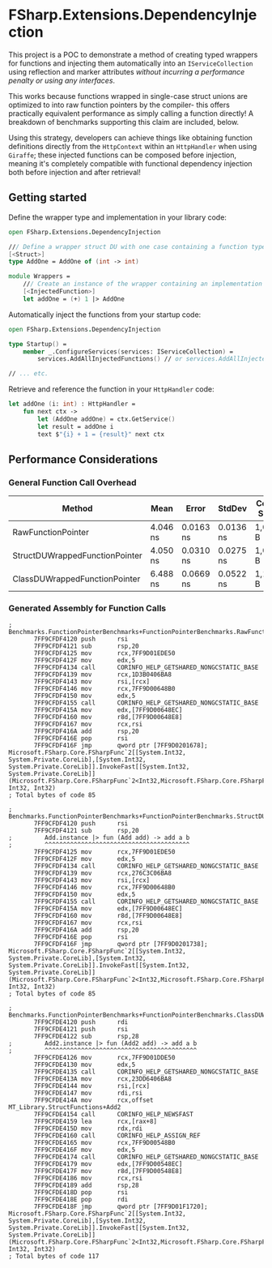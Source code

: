 # FSharp.Extensions.DependencyInjection

This project is a POC to demonstrate a method of creating typed wrappers for functions and injecting them automatically into an `IServiceCollection` using reflection and marker attributes _without incurring a performance penalty or using any interfaces_.

This works because functions wrapped in single-case struct unions are optimized to into raw function pointers by the compiler- this offers practically equivalent performance as simply calling a function directly! A breakdown of benchmarks supporting this claim are included, below.

Using this strategy, developers can achieve things like obtaining function definitions directly from the `HttpContext` within an `HttpHandler` when using `Giraffe`; these injected functions can be composed before injection, meaning it's completely compatible with functional dependency injection both before injection and after retrieval! 

## Getting started

Define the wrapper type and implementation in your library code:
```fsharp
open FSharp.Extensions.DependencyInjection

/// Define a wrapper struct DU with one case containing a function type
[<Struct>]
type AddOne = AddOne of (int -> int)

module Wrappers =
    /// Create an instance of the wrapper containing an implementation of the function
    [<InjectedFunction>]
    let addOne = (+) 1 |> AddOne

```

Automatically inject the functions from your startup code:

```fsharp
open FSharp.Extensions.DependencyInjection

type Startup() =
    member _.ConfigureServices(services: IServiceCollection) =
        services.AddAllInjectedFunctions() // or services.AddAllInjectedFunctionsParallel()

// ... etc.
```

Retrieve and reference the function in your `HttpHandler` code:

```fsharp
let addOne (i: int) : HttpHandler =
    fun next ctx ->
        let (AddOne addOne) = ctx.GetService()
        let result = addOne i
        text $"{i} + 1 = {result}" next ctx
```



## Performance Considerations

### General Function Call Overhead

| Method | Mean | Error | StdDev | Code Size | Gen0 | Allocated |
| --- | --- | --- | --- | --- | --- | --- |
| RawFunctionPointer | 4.046 ns | 0.0163 ns | 0.0136 ns | 1,094 B | - | - |
| StructDUWrappedFunctionPointer | 4.050 ns | 0.0310 ns | 0.0275 ns | 1,094 B | - | - |
| ClassDUWrappedFunctionPointer | 6.488 ns | 0.0669 ns | 0.0522 ns | 1,126 B | 0.0019 | 24 B |

### Generated Assembly for Function Calls

```assembly
; Benchmarks.FunctionPointerBenchmarks+FunctionPointerBenchmarks.RawFunctionPointer()
       7FF9CFDF4120 push      rsi
       7FF9CFDF4121 sub       rsp,20
       7FF9CFDF4125 mov       rcx,7FF9D01EDE50
       7FF9CFDF412F mov       edx,5
       7FF9CFDF4134 call      CORINFO_HELP_GETSHARED_NONGCSTATIC_BASE
       7FF9CFDF4139 mov       rcx,1D3B0406BA8
       7FF9CFDF4143 mov       rsi,[rcx]
       7FF9CFDF4146 mov       rcx,7FF9D00648B0
       7FF9CFDF4150 mov       edx,5
       7FF9CFDF4155 call      CORINFO_HELP_GETSHARED_NONGCSTATIC_BASE
       7FF9CFDF415A mov       edx,[7FF9D00648EC]
       7FF9CFDF4160 mov       r8d,[7FF9D00648E8]
       7FF9CFDF4167 mov       rcx,rsi
       7FF9CFDF416A add       rsp,20
       7FF9CFDF416E pop       rsi
       7FF9CFDF416F jmp       qword ptr [7FF9D0201678]; Microsoft.FSharp.Core.FSharpFunc`2[[System.Int32, System.Private.CoreLib],[System.Int32, System.Private.CoreLib]].InvokeFast[[System.Int32, System.Private.CoreLib]](Microsoft.FSharp.Core.FSharpFunc`2<Int32,Microsoft.FSharp.Core.FSharpFunc`2<Int32,Int32>>, Int32, Int32)
; Total bytes of code 85
```

```assembly
; Benchmarks.FunctionPointerBenchmarks+FunctionPointerBenchmarks.StructDUWrappedFunctionPointer()
       7FF9CFDF4120 push      rsi
       7FF9CFDF4121 sub       rsp,20
;         Add.instance |> fun (Add add) -> add a b
;         ^^^^^^^^^^^^^^^^^^^^^^^^^^^^^^^^^^^^^^^^
       7FF9CFDF4125 mov       rcx,7FF9D01EDE50
       7FF9CFDF412F mov       edx,5
       7FF9CFDF4134 call      CORINFO_HELP_GETSHARED_NONGCSTATIC_BASE
       7FF9CFDF4139 mov       rcx,276C3C06BA8
       7FF9CFDF4143 mov       rsi,[rcx]
       7FF9CFDF4146 mov       rcx,7FF9D00648B0
       7FF9CFDF4150 mov       edx,5
       7FF9CFDF4155 call      CORINFO_HELP_GETSHARED_NONGCSTATIC_BASE
       7FF9CFDF415A mov       edx,[7FF9D00648EC]
       7FF9CFDF4160 mov       r8d,[7FF9D00648E8]
       7FF9CFDF4167 mov       rcx,rsi
       7FF9CFDF416A add       rsp,20
       7FF9CFDF416E pop       rsi
       7FF9CFDF416F jmp       qword ptr [7FF9D0201738]; Microsoft.FSharp.Core.FSharpFunc`2[[System.Int32, System.Private.CoreLib],[System.Int32, System.Private.CoreLib]].InvokeFast[[System.Int32, System.Private.CoreLib]](Microsoft.FSharp.Core.FSharpFunc`2<Int32,Microsoft.FSharp.Core.FSharpFunc`2<Int32,Int32>>, Int32, Int32)
; Total bytes of code 85
```

```assembly
; Benchmarks.FunctionPointerBenchmarks+FunctionPointerBenchmarks.ClassDUWrappedFunctionPointer()
       7FF9CFDE4120 push      rdi
       7FF9CFDE4121 push      rsi
       7FF9CFDE4122 sub       rsp,28
;         Add2.instance |> fun (Add2 add) -> add a b
;         ^^^^^^^^^^^^^^^^^^^^^^^^^^^^^^^^^^^^^^^^^^
       7FF9CFDE4126 mov       rcx,7FF9D01DDE50
       7FF9CFDE4130 mov       edx,5
       7FF9CFDE4135 call      CORINFO_HELP_GETSHARED_NONGCSTATIC_BASE
       7FF9CFDE413A mov       rcx,23DD6406BA8
       7FF9CFDE4144 mov       rsi,[rcx]
       7FF9CFDE4147 mov       rdi,rsi
       7FF9CFDE414A mov       rcx,offset MT_Library.StructFunctions+Add2
       7FF9CFDE4154 call      CORINFO_HELP_NEWSFAST
       7FF9CFDE4159 lea       rcx,[rax+8]
       7FF9CFDE415D mov       rdx,rdi
       7FF9CFDE4160 call      CORINFO_HELP_ASSIGN_REF
       7FF9CFDE4165 mov       rcx,7FF9D00548B0
       7FF9CFDE416F mov       edx,5
       7FF9CFDE4174 call      CORINFO_HELP_GETSHARED_NONGCSTATIC_BASE
       7FF9CFDE4179 mov       edx,[7FF9D00548EC]
       7FF9CFDE417F mov       r8d,[7FF9D00548E8]
       7FF9CFDE4186 mov       rcx,rsi
       7FF9CFDE4189 add       rsp,28
       7FF9CFDE418D pop       rsi
       7FF9CFDE418E pop       rdi
       7FF9CFDE418F jmp       qword ptr [7FF9D01F1720]; Microsoft.FSharp.Core.FSharpFunc`2[[System.Int32, System.Private.CoreLib],[System.Int32, System.Private.CoreLib]].InvokeFast[[System.Int32, System.Private.CoreLib]](Microsoft.FSharp.Core.FSharpFunc`2<Int32,Microsoft.FSharp.Core.FSharpFunc`2<Int32,Int32>>, Int32, Int32)
; Total bytes of code 117
```
